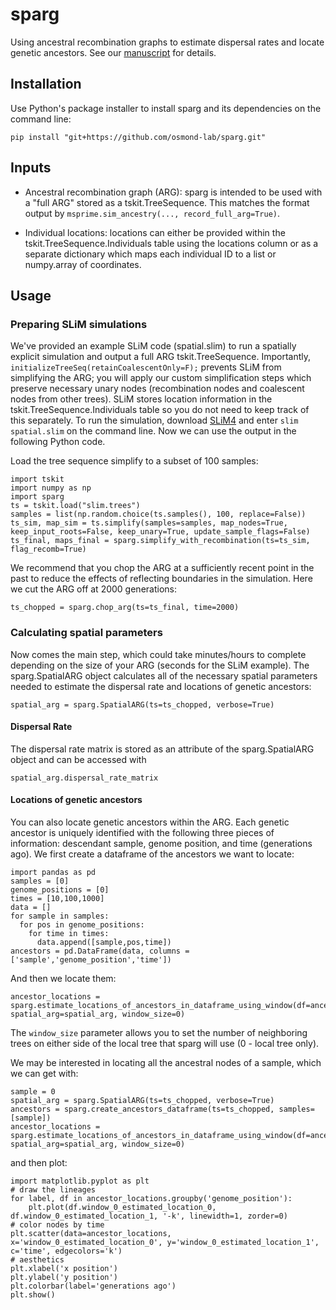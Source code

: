 # sparg

Using ancestral recombination graphs to estimate dispersal rates and locate genetic ancestors. See our [manuscript](https://www.biorxiv.org/content/10.1101/2024.04.10.588900v1) for details.

## Installation

Use Python's package installer to install sparg and its dependencies on the command line:

```
pip install "git+https://github.com/osmond-lab/sparg.git"
```

## Inputs

- Ancestral recombination graph (ARG): sparg is intended to be used with a "full ARG" stored as a tskit.TreeSequence. This matches the format output by `msprime.sim_ancestry(..., record_full_arg=True)`.

- Individual locations: locations can either be provided within the tskit.TreeSequence.Individuals table using the locations column or as a separate dictionary which maps each individual ID to a list or numpy.array of coordinates.

## Usage

### Preparing SLiM simulations

We've provided an example SLiM code (spatial.slim) to run a spatially explicit simulation and output a full ARG tskit.TreeSequence. Importantly, `initializeTreeSeq(retainCoalescentOnly=F);` prevents SLiM from simplifying the ARG; you will apply our custom simplification steps which preserve necessary unary nodes (recombination nodes and coalescent nodes from other trees). SLiM stores location information in the tskit.TreeSequence.Individuals table so you do not need to keep track of this separately. To run the simulation, download [SLiM4](https://messerlab.org/slim/) and enter `slim spatial.slim` on the command line. Now we can use the output in the following Python code.

Load the tree sequence simplify to a subset of 100 samples:

```
import tskit
import numpy as np
import sparg
ts = tskit.load("slim.trees")
samples = list(np.random.choice(ts.samples(), 100, replace=False))
ts_sim, map_sim = ts.simplify(samples=samples, map_nodes=True, keep_input_roots=False, keep_unary=True, update_sample_flags=False)
ts_final, maps_final = sparg.simplify_with_recombination(ts=ts_sim, flag_recomb=True)
```

We recommend that you chop the ARG at a sufficiently recent point in the past to reduce the effects of reflecting boundaries in the simulation. Here we cut the ARG off at 2000 generations:

```
ts_chopped = sparg.chop_arg(ts=ts_final, time=2000)
```

### Calculating spatial parameters

Now comes the main step, which could take minutes/hours to complete depending on the size of your ARG (seconds for the SLiM example). The sparg.SpatialARG object calculates all of the necessary spatial parameters needed to estimate the dispersal rate and locations of genetic ancestors:

```
spatial_arg = sparg.SpatialARG(ts=ts_chopped, verbose=True)
```

#### Dispersal Rate

The dispersal rate matrix is stored as an attribute of the sparg.SpatialARG object and can be accessed with 

```
spatial_arg.dispersal_rate_matrix
```

#### Locations of genetic ancestors

You can also locate genetic ancestors within the ARG. Each genetic ancestor is uniquely identified with the following three pieces of information: descendant sample, genome position, and time (generations ago). We first create a dataframe of the ancestors we want to locate:

```
import pandas as pd
samples = [0]
genome_positions = [0]
times = [10,100,1000]
data = []
for sample in samples:
  for pos in genome_positions:
    for time in times:
      data.append([sample,pos,time])
ancestors = pd.DataFrame(data, columns = ['sample','genome_position','time']) 
```

And then we locate them:

```
ancestor_locations = sparg.estimate_locations_of_ancestors_in_dataframe_using_window(df=ancestors, spatial_arg=spatial_arg, window_size=0)
```

The `window_size` parameter allows you to set the number of neighboring trees on either side of the local tree that sparg will use (0 - local tree only).

We may be interested in locating all the ancestral nodes of a sample, which we can get with:

```
sample = 0
spatial_arg = sparg.SpatialARG(ts=ts_chopped, verbose=True)
ancestors = sparg.create_ancestors_dataframe(ts=ts_chopped, samples=[sample])
ancestor_locations = sparg.estimate_locations_of_ancestors_in_dataframe_using_window(df=ancestors, spatial_arg=spatial_arg, window_size=0)
```

and then plot:

```
import matplotlib.pyplot as plt
# draw the lineages
for label, df in ancestor_locations.groupby('genome_position'):
    plt.plot(df.window_0_estimated_location_0, df.window_0_estimated_location_1, '-k', linewidth=1, zorder=0)
# color nodes by time
plt.scatter(data=ancestor_locations, x='window_0_estimated_location_0', y='window_0_estimated_location_1', c='time', edgecolors='k')
# aesthetics
plt.xlabel('x position')
plt.ylabel('y position')
plt.colorbar(label='generations ago')
plt.show()
```



